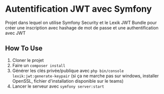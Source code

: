 # Autentification JWT avec Symfony
Projet dans lequel on utilise Symfony Security et le Lexik JWT Bundle pour créer une inscription avec hashage de mot de passe et une authentification avec JWT

## How To Use
1. Cloner le projet
2. Faire un `composer install`
3. Générer les clés privée/publique avec `php bin/console lexik:jwt:generate-keypair` (si ça ne marche pas sur windows, installer OpenSSL, fichier d'installation disponible sur le teams)
4. Lancer le serveur avec `symfony server:start`
